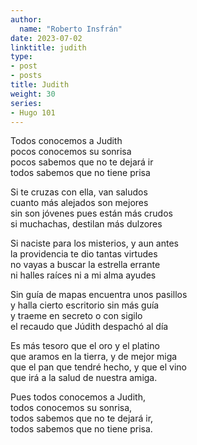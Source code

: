 ```yaml
---
author:
  name: "Roberto Insfrán"
date: 2023-07-02
linktitle: judith
type:
- post
- posts
title: Judith
weight: 30
series:
- Hugo 101
---
```


Todos conocemos a Judith  
pocos conocemos su sonrisa  
pocos sabemos que no te dejará ir  
todos sabemos que no tiene prisa  

Si te cruzas con ella, van saludos  
cuanto más alejados son mejores  
sin son jóvenes pues están más crudos  
si muchachas, destilan más dulzores  

Si naciste para los misterios, y aun antes  
la providencia te dio tantas virtudes  
no vayas a buscar la estrella errante  
ni halles raíces ni a mi alma ayudes  

Sin guía de mapas encuentra unos pasillos  
y halla cierto escritorio sin más guía  
y traeme en secreto o con sigilo  
el recaudo que Júdith despachó al día  

Es más tesoro que el oro y el platino  
que aramos en la tierra, y de mejor miga  
que el pan que tendré hecho, y que el vino  
que irá a la salud de nuestra amiga.  

Pues todos conocemos a Judith,  
todos conocemos su sonrisa,  
todos sabemos que no te dejará ir,  
todos sabemos que no tiene prisa.  

